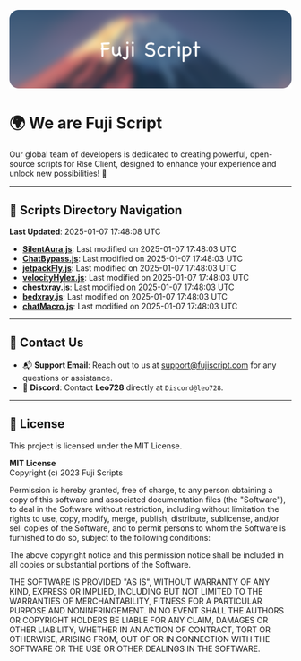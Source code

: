 ![Banner](.github/b.webp)

# 🌍 **We are Fuji Script**

Our global team of developers is dedicated to creating powerful, open-source scripts for Rise Client, designed to enhance your experience and unlock new possibilities! 🌟

---
<!-- SCRIPTS_NAVIGATION_START -->
## 📂 **Scripts Directory Navigation**

**Last Updated**: 2025-01-07 17:48:08 UTC

- **[SilentAura.js](scripts/SilentAura.js)**: Last modified on 2025-01-07 17:48:03 UTC
- **[ChatBypass.js](scripts/ChatBypass.js)**: Last modified on 2025-01-07 17:48:03 UTC
- **[jetpackFly.js](scripts/jetpackFly.js)**: Last modified on 2025-01-07 17:48:03 UTC
- **[velocityHylex.js](scripts/velocityHylex.js)**: Last modified on 2025-01-07 17:48:03 UTC
- **[chestxray.js](scripts/chestxray.js)**: Last modified on 2025-01-07 17:48:03 UTC
- **[bedxray.js](scripts/bedxray.js)**: Last modified on 2025-01-07 17:48:03 UTC
- **[chatMacro.js](scripts/chatMacro.js)**: Last modified on 2025-01-07 17:48:03 UTC

<!-- SCRIPTS_NAVIGATION_END -->

---

## 💬 **Contact Us**  
- 📬 **Support Email**: Reach out to us at [support@fujiscript.com](mailto:support@fujiscript.com) for any questions or assistance.  
- 💬 **Discord**: Contact **Leo728** directly at `Discord@leo728`.

---

## 📜 **License**

This project is licensed under the MIT License.  

**MIT License**  
Copyright (c) 2023 Fuji Scripts  

Permission is hereby granted, free of charge, to any person obtaining a copy of this software and associated documentation files (the "Software"), to deal in the Software without restriction, including without limitation the rights to use, copy, modify, merge, publish, distribute, sublicense, and/or sell copies of the Software, and to permit persons to whom the Software is furnished to do so, subject to the following conditions:  

The above copyright notice and this permission notice shall be included in all copies or substantial portions of the Software.  

THE SOFTWARE IS PROVIDED "AS IS", WITHOUT WARRANTY OF ANY KIND, EXPRESS OR IMPLIED, INCLUDING BUT NOT LIMITED TO THE WARRANTIES OF MERCHANTABILITY, FITNESS FOR A PARTICULAR PURPOSE AND NONINFRINGEMENT. IN NO EVENT SHALL THE AUTHORS OR COPYRIGHT HOLDERS BE LIABLE FOR ANY CLAIM, DAMAGES OR OTHER LIABILITY, WHETHER IN AN ACTION OF CONTRACT, TORT OR OTHERWISE, ARISING FROM, OUT OF OR IN CONNECTION WITH THE SOFTWARE OR THE USE OR OTHER DEALINGS IN THE SOFTWARE.  
